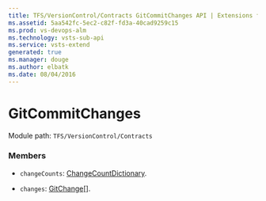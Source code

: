 ```yaml
---
title: TFS/VersionControl/Contracts GitCommitChanges API | Extensions for Visual Studio Team Services
ms.assetid: 5aa542fc-5ec2-c82f-fd3a-40cad9259c15
ms.prod: vs-devops-alm
ms.technology: vsts-sub-api
ms.service: vsts-extend
generated: true
ms.manager: douge
ms.author: elbatk
ms.date: 08/04/2016
---
```


# GitCommitChanges

Module path: `TFS/VersionControl/Contracts`


### Members

* `changeCounts`: [ChangeCountDictionary](../../../TFS/VersionControl/Contracts/ChangeCountDictionary.md). 

* `changes`: [GitChange](../../../TFS/VersionControl/Contracts/GitChange.md)[]. 

